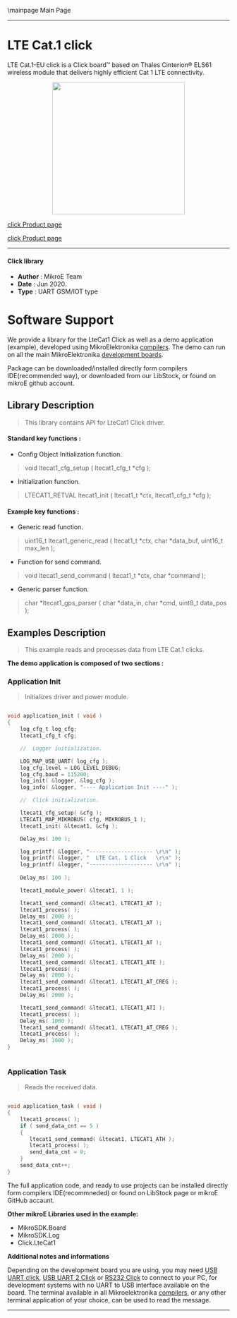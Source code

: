 \mainpage Main Page
 
---
# LTE Cat.1 click

LTE Cat.1-EU click is a Click board™ based on Thales Cinterion® ELS61 wireless module that delivers highly efficient Cat 1 LTE connectivity.

<p align="center">
  <img src="https://download.mikroe.com/images/click_for_ide/ltecat1eu_click.png" height=300px>
</p>

[click Product page](<https://www.mikroe.com/lte-cat1-eu-click-for-europe>)

[click Product page](<https://www.mikroe.com/lte-cat1-us-click-for-united-states>)

---


#### Click library 

- **Author**        : MikroE Team
- **Date**          : Jun 2020.
- **Type**          : UART GSM/IOT type


# Software Support

We provide a library for the LteCat1 Click 
as well as a demo application (example), developed using MikroElektronika 
[compilers](https://shop.mikroe.com/compilers). 
The demo can run on all the main MikroElektronika [development boards](https://shop.mikroe.com/development-boards).

Package can be downloaded/installed directly form compilers IDE(recommended way), or downloaded from our LibStock, or found on mikroE github account. 

## Library Description

> This library contains API for LteCat1 Click driver.

#### Standard key functions :

- Config Object Initialization function.
> void ltecat1_cfg_setup ( ltecat1_cfg_t *cfg ); 
 
- Initialization function.
> LTECAT1_RETVAL ltecat1_init ( ltecat1_t *ctx, ltecat1_cfg_t *cfg );

#### Example key functions :

- Generic read function.
> uint16_t ltecat1_generic_read ( ltecat1_t *ctx, char *data_buf, uint16_t max_len );
 
- Function for send command.
> void ltecat1_send_command ( ltecat1_t *ctx, char *command );

- Generic parser function.
> char *ltecat1_gps_parser ( char *data_in, char *cmd, uint8_t data_pos );

## Examples Description

> This example reads and processes data from LTE Cat.1 clicks.

**The demo application is composed of two sections :**

### Application Init 

> Initializes driver and power module.

```c

void application_init ( void )
{
    log_cfg_t log_cfg;
    ltecat1_cfg_t cfg;

    //  Logger initialization.

    LOG_MAP_USB_UART( log_cfg );
    log_cfg.level = LOG_LEVEL_DEBUG;
    log_cfg.baud = 115200;
    log_init( &logger, &log_cfg );
    log_info( &logger, "---- Application Init ----" );

    //  Click initialization.

    ltecat1_cfg_setup( &cfg );
    LTECAT1_MAP_MIKROBUS( cfg, MIKROBUS_1 );
    ltecat1_init( &ltecat1, &cfg );

    Delay_ms( 100 );

    log_printf( &logger, "-------------------- \r\n" );
    log_printf( &logger, "  LTE Cat. 1 Click   \r\n" );
    log_printf( &logger, "-------------------- \r\n" );
    
    Delay_ms( 100 );

    ltecat1_module_power( &ltecat1, 1 );

    ltecat1_send_command( &ltecat1, LTECAT1_AT );
    ltecat1_process( );
    Delay_ms( 2000 );
    ltecat1_send_command( &ltecat1, LTECAT1_AT );
    ltecat1_process( );
    Delay_ms( 2000 );
    ltecat1_send_command( &ltecat1, LTECAT1_AT );
    ltecat1_process( );
    Delay_ms( 2000 );
    ltecat1_send_command( &ltecat1, LTECAT1_ATE );
    ltecat1_process( );
    Delay_ms( 2000 );
    ltecat1_send_command( &ltecat1, LTECAT1_AT_CREG );
    ltecat1_process( );
    Delay_ms( 2000 );

    ltecat1_send_command( &ltecat1, LTECAT1_ATI );
    ltecat1_process( );
    Delay_ms( 1000 );
    ltecat1_send_command( &ltecat1, LTECAT1_AT_CREG );
    ltecat1_process( );
    Delay_ms( 1000 );
}
  
```

### Application Task

> Reads the received data.

```c

void application_task ( void )
{   
    ltecat1_process( );
    if ( send_data_cnt == 5 )
    {
       ltecat1_send_command( &ltecat1, LTECAT1_ATH );
       ltecat1_process( );
       send_data_cnt = 0;
    }
    send_data_cnt++;
}  

```


The full application code, and ready to use projects can be  installed directly form compilers IDE(recommneded) or found on LibStock page or mikroE GitHub accaunt.

**Other mikroE Libraries used in the example:** 

- MikroSDK.Board
- MikroSDK.Log
- Click.LteCat1

**Additional notes and informations**

Depending on the development board you are using, you may need 
[USB UART click](https://shop.mikroe.com/usb-uart-click), 
[USB UART 2 Click](https://shop.mikroe.com/usb-uart-2-click) or 
[RS232 Click](https://shop.mikroe.com/rs232-click) to connect to your PC, for 
development systems with no UART to USB interface available on the board. The 
terminal available in all Mikroelektronika 
[compilers](https://shop.mikroe.com/compilers), or any other terminal application 
of your choice, can be used to read the message.



---
